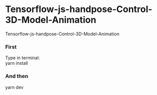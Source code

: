 # Tensorflow-js-handpose-Control-3D-Model-Animation
Tensorflow-js-handpose-Control-3D-Model-Animation

### First
Type in terminal:<br/>
yarn install 

### And then

yarn dev
